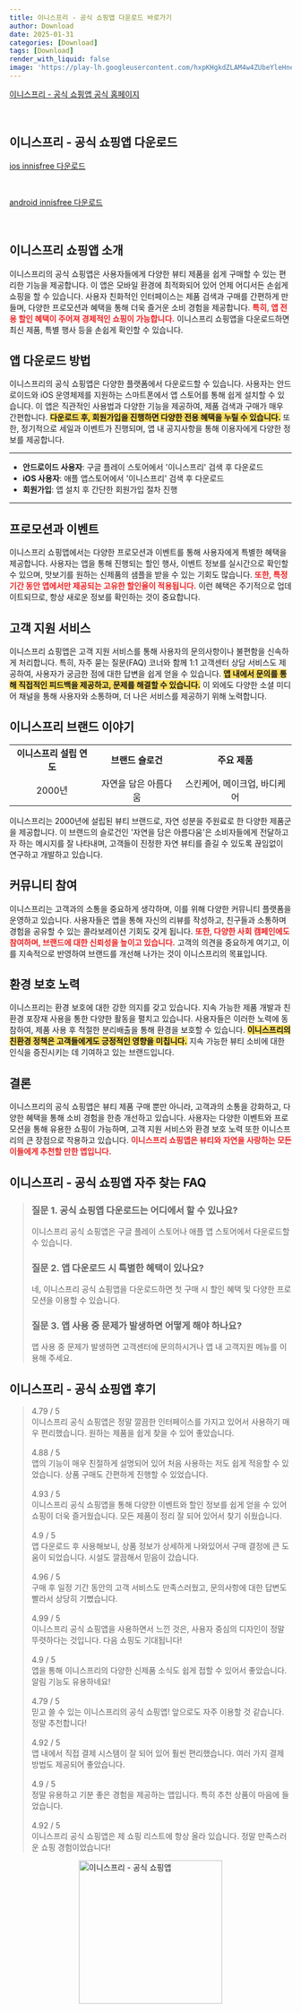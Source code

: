 ```yaml
---
title: 이니스프리 - 공식 쇼핑앱 다운로드 바로가기
author: Download
date: 2025-01-31
categories: [Download]
tags: [Download]
render_with_liquid: false
image: 'https://play-lh.googleusercontent.com/hxpKHgkdZLAM4w4ZUbeYleHneSiikH6_GFvsL2m3SEaym9rhlb2W9NFKqh4dJCHE45Q=s256-rw'
---
```

<p><a class='click-button' title='이니스프리 - 공식 쇼핑앱' href='https://www.innisfree.com/kr/ko/NtcList.do' rel='nofollow'>이니스프리 - 공식 쇼핑앱 공식 홈페이지</a></p><br>
<h2 id='이니스프리 - 공식 쇼핑앱_다운로드'>이니스프리 - 공식 쇼핑앱 다운로드</h2>
<p><a class="click-button ios" title="innisfree 다운로드" href="https://apps.apple.com/kr/app/%EC%9D%B4%EB%8B%88%EC%8A%A4%ED%94%84%EB%A6%AC-%EA%B3%B5%EC%8B%9D-%EC%87%BC%ED%95%91%EC%95%B1/id575465818" rel="nofollow">ios innisfree 다운로드</a></p><br>
<p><a class="click-button android" title="innisfree 다운로드" href="https://play.google.comhttps://play.google.com/store/apps/details?id=com.appsphere.innisfreeapp" rel="nofollow">android innisfree 다운로드</a></p><br>


<h2 id='이니스프리 쇼핑앱 소개'>이니스프리 쇼핑앱 소개</h2>

<p>이니스프리의 공식 쇼핑앱은 사용자들에게 다양한 뷰티 제품을 쉽게 구매할 수 있는 편리한 기능을 제공합니다. 이 앱은 모바일 환경에 최적화되어 있어 언제 어디서든 손쉽게 쇼핑을 할 수 있습니다. 사용자 친화적인 인터페이스는 제품 검색과 구매를 간편하게 만들며, 다양한 프로모션과 혜택을 통해 더욱 즐거운 소비 경험을 제공합니다. <b><span style="color: #ee2323;">특히, 앱 전용 할인 혜택이 주어져 경제적인 쇼핑이 가능합니다.</span></b> 이니스프리 쇼핑앱을 다운로드하면 최신 제품, 특별 행사 등을 손쉽게 확인할 수 있습니다. </p>

<h2 id='앱 다운로드 방법'>앱 다운로드 방법</h2>

<p>이니스프리의 공식 쇼핑앱은 다양한 플랫폼에서 다운로드할 수 있습니다. 사용자는 안드로이드와 iOS 운영체제를 지원하는 스마트폰에서 앱 스토어를 통해 쉽게 설치할 수 있습니다. 이 앱은 직관적인 사용법과 다양한 기능을 제공하여, 제품 검색과 구매가 매우 간편합니다. <b><span style="background-color: #ffe066;">다운로드 후, 회원가입을 진행하면 다양한 전용 혜택을 누릴 수 있습니다.</span></b> 또한, 정기적으로 세일과 이벤트가 진행되며, 앱 내 공지사항을 통해 이용자에게 다양한 정보를 제공합니다.</p>

<hr />

<ul>
    <li><b>안드로이드 사용자</b>: 구글 플레이 스토어에서 '이니스프리' 검색 후 다운로드</li>
    <li><b>iOS 사용자</b>: 애플 앱스토어에서 '이니스프리' 검색 후 다운로드</li>
    <li><b>회원가입</b>: 앱 설치 후 간단한 회원가입 절차 진행</li>
</ul>

<hr />

<h2 id='프로모션과 이벤트'>프로모션과 이벤트</h2>

<p>이니스프리 쇼핑앱에서는 다양한 프로모션과 이벤트를 통해 사용자에게 특별한 혜택을 제공합니다. 사용자는 앱을 통해 진행되는 할인 행사, 이벤트 정보를 실시간으로 확인할 수 있으며, 맛보기를 원하는 신제품의 샘플을 받을 수 있는 기회도 많습니다. <b><span style="color: #ee2323;">또한, 특정 기간 동안 앱에서만 제공되는 고유한 할인율이 적용됩니다.</span></b> 이런 혜택은 주기적으로 업데이트되므로, 항상 새로운 정보를 확인하는 것이 중요합니다.</p>

<h2 id='고객 지원 서비스'>고객 지원 서비스</h2>

<p>이니스프리 쇼핑앱은 고객 지원 서비스를 통해 사용자의 문의사항이나 불편함을 신속하게 처리합니다. 특히, 자주 묻는 질문(FAQ) 코너와 함께 1:1 고객센터 상담 서비스도 제공하여, 사용자가 궁금한 점에 대한 답변을 쉽게 얻을 수 있습니다. <b><span style="background-color: #ffe066;">앱 내에서 문의를 통해 직접적인 피드백을 제공하고, 문제를 해결할 수 있습니다.</span></b> 이 외에도 다양한 소셜 미디어 채널을 통해 사용자와 소통하며, 더 나은 서비스를 제공하기 위해 노력합니다.</p>

<h2 id='이니스프리 브랜드 이야기'>이니스프리 브랜드 이야기</h2>

<table>
    <tr>
        <td style="text-align: center; height: 17px;"><b>이니스프리 설립 연도</b></td>
        <td style="text-align: center; height: 17px;"><b>브랜드 슬로건</b></td>
        <td style="text-align: center; height: 17px;"><b>주요 제품</b></td>
    </tr>
    <tr>
        <td style="text-align: center; height: 17px;">2000년</td>
        <td style="text-align: center; height: 17px;">자연을 담은 아름다움</td>
        <td style="text-align: center; height: 17px;">스킨케어, 메이크업, 바디케어</td>
    </tr>
</table>

<p>이니스프리는 2000년에 설립된 뷰티 브랜드로, 자연 성분을 주원료로 한 다양한 제품군을 제공합니다. 이 브랜드의 슬로건인 '자연을 담은 아름다움'은 소비자들에게 전달하고자 하는 메시지를 잘 나타내며, 고객들이 진정한 자연 뷰티를 즐길 수 있도록 끊임없이 연구하고 개발하고 있습니다.</p>

<h2 id='커뮤니티 참여'>커뮤니티 참여</h2>

<p>이니스프리는 고객과의 소통을 중요하게 생각하며, 이를 위해 다양한 커뮤니티 플랫폼을 운영하고 있습니다. 사용자들은 앱을 통해 자신의 리뷰를 작성하고, 친구들과 소통하며 경험을 공유할 수 있는 콜라보레이션 기회도 갖게 됩니다. <b><span style="color: #ee2323;">또한, 다양한 사회 캠페인에도 참여하며, 브랜드에 대한 신뢰성을 높이고 있습니다.</span></b> 고객의 의견을 중요하게 여기고, 이를 지속적으로 반영하여 브랜드를 개선해 나가는 것이 이니스프리의 목표입니다.</p>

<h2 id='환경 보호 노력'>환경 보호 노력</h2>

<p>이니스프리는 환경 보호에 대한 강한 의지를 갖고 있습니다. 지속 가능한 제품 개발과 친환경 포장재 사용을 통한 다양한 활동을 펼치고 있습니다. 사용자들은 이러한 노력에 동참하여, 제품 사용 후 적절한 분리배출을 통해 환경을 보호할 수 있습니다. <b><span style="background-color: #ffe066;">이니스프리의 친환경 정책은 고객들에게도 긍정적인 영향을 미칩니다.</span></b> 지속 가능한 뷰티 소비에 대한 인식을 증진시키는 데 기여하고 있는 브랜드입니다.</p>

<h2 id='결론'>결론</h2>

<p>이니스프리의 공식 쇼핑앱은 뷰티 제품 구매 뿐만 아니라, 고객과의 소통을 강화하고, 다양한 혜택을 통해 소비 경험을 한층 개선하고 있습니다. 사용자는 다양한 이벤트와 프로모션을 통해 유용한 쇼핑이 가능하며, 고객 지원 서비스와 환경 보호 노력 또한 이니스프리의 큰 장점으로 작용하고 있습니다. <b><span style="color: #ee2323;">이니스프리 쇼핑앱은 뷰티와 자연을 사랑하는 모든 이들에게 추천할 만한 앱입니다.</span></b></p>


<h2 id='이니스프리 - 공식 쇼핑앱_자주_찾는_FAQ'>이니스프리 - 공식 쇼핑앱 자주 찾는 FAQ</h2>
<div itemscope="" itemtype="https://schema.org/FAQPage"> 
<blockquote> 
<div itemscope="" itemprop="mainEntity" itemtype="https://schema.org/Question"> 
<h3 itemprop="name">질문 1. 공식 쇼핑앱 다운로드는 어디에서 할 수 있나요?</h3> 
<div itemscope="" itemprop="acceptedAnswer" itemtype="https://schema.org/Answer"> 
<span itemprop="text"> 
<p>이니스프리 공식 쇼핑앱은 구글 플레이 스토어나 애플 앱 스토어에서 다운로드할 수 있습니다.</p> 
</span> 
</div> 
</div> 

<div itemscope="" itemprop="mainEntity" itemtype="https://schema.org/Question"> 
<h3 itemprop="name">질문 2. 앱 다운로드 시 특별한 혜택이 있나요?</h3> 
<div itemscope="" itemprop="acceptedAnswer" itemtype="https://schema.org/Answer"> 
<span itemprop="text"> 
<p>네, 이니스프리 공식 쇼핑앱을 다운로드하면 첫 구매 시 할인 혜택 및 다양한 프로모션을 이용할 수 있습니다.</p> 
</span> 
</div> 
</div> 

<div itemscope="" itemprop="mainEntity" itemtype="https://schema.org/Question"> 
<h3 itemprop="name">질문 3. 앱 사용 중 문제가 발생하면 어떻게 해야 하나요?</h3> 
<div itemscope="" itemprop="acceptedAnswer" itemtype="https://schema.org/Answer"> 
<span itemprop="text"> 
<p>앱 사용 중 문제가 발생하면 고객센터에 문의하시거나 앱 내 고객지원 메뉴를 이용해 주세요.</p> 
</span> 
</div> 
</div> 
</blockquote> 
</div>
<h2 id='이니스프리 - 공식 쇼핑앱_후기'>이니스프리 - 공식 쇼핑앱 후기</h2>
<div itemscope itemtype="https://schema.org/Product">
  <blockquote>
  <div itemprop="review" itemscope itemtype="https://schema.org/Review">
      <div itemprop="reviewRating" itemscope itemtype="https://schema.org/Rating"> <span itemprop="ratingValue">4.79</span> / <span itemprop="bestRating">5</span> </div>
      <span itemprop="reviewBody">이니스프리 공식 쇼핑앱은 정말 깔끔한 인터페이스를 가지고 있어서 사용하기 매우 편리했습니다. 원하는 제품을 쉽게 찾을 수 있어 좋았습니다.</span>
  </div>
  <br>
  <div itemprop="review" itemscope itemtype="https://schema.org/Review">
      <div itemprop="reviewRating" itemscope itemtype="https://schema.org/Rating"> <span itemprop="ratingValue">4.88</span> / <span itemprop="bestRating">5</span> </div>
      <span itemprop="reviewBody">앱의 기능이 매우 친절하게 설명되어 있어 처음 사용하는 저도 쉽게 적응할 수 있었습니다. 상품 구매도 간편하게 진행할 수 있었습니다.</span>
  </div>
  <br>
  <div itemprop="review" itemscope itemtype="https://schema.org/Review">
      <div itemprop="reviewRating" itemscope itemtype="https://schema.org/Rating"> <span itemprop="ratingValue">4.93</span> / <span itemprop="bestRating">5</span> </div>
      <span itemprop="reviewBody">이니스프리 공식 쇼핑앱을 통해 다양한 이벤트와 할인 정보를 쉽게 얻을 수 있어 쇼핑이 더욱 즐거웠습니다. 모든 제품이 정리 잘 되어 있어서 찾기 쉬웠습니다.</span>
  </div>
  <br>
  <div itemprop="review" itemscope itemtype="https://schema.org/Review">
      <div itemprop="reviewRating" itemscope itemtype="https://schema.org/Rating"> <span itemprop="ratingValue">4.9</span> / <span itemprop="bestRating">5</span> </div>
      <span itemprop="reviewBody">앱 다운로드 후 사용해보니, 상품 정보가 상세하게 나와있어서 구매 결정에 큰 도움이 되었습니다. 시설도 깔끔해서 믿음이 갔습니다.</span>
  </div>
  <br>
  <div itemprop="review" itemscope itemtype="https://schema.org/Review">
      <div itemprop="reviewRating" itemscope itemtype="schema.org/Rating"> <span itemprop="ratingValue">4.96</span> / <span itemprop="bestRating">5</span> </div>
      <span itemprop="reviewBody">구매 후 일정 기간 동안의 고객 서비스도 만족스러웠고, 문의사항에 대한 답변도 빨라서 상당히 기뻤습니다.</span>
  </div>
  <br>
  <div itemprop="review" itemscope itemtype="https://schema.org/Review">
      <div itemprop="reviewRating" itemscope itemtype="https://schema.org/Rating"> <span itemprop="ratingValue">4.99</span> / <span itemprop="bestRating">5</span> </div>
      <span itemprop="reviewBody">이니스프리 공식 쇼핑앱을 사용하면서 느낀 것은, 사용자 중심의 디자인이 정말 뚜렷하다는 것입니다. 다음 쇼핑도 기대됩니다!</span>
  </div>
  <br>
  <div itemprop="review" itemscope itemtype="https://schema.org/Review">
      <div itemprop="reviewRating" itemscope itemtype="https://schema.org/Rating"> <span itemprop="ratingValue">4.9</span> / <span itemprop="bestRating">5</span> </div>
      <span itemprop="reviewBody">앱을 통해 이니스프리의 다양한 신제품 소식도 쉽게 접할 수 있어서 좋았습니다. 알림 기능도 유용하네요!</span>
  </div>
  <br>
  <div itemprop="review" itemscope itemtype="https://schema.org/Review">
      <div itemprop="reviewRating" itemscope itemtype="https://schema.org/Rating"> <span itemprop="ratingValue">4.79</span> / <span itemprop="bestRating">5</span> </div>
      <span itemprop="reviewBody">믿고 쓸 수 있는 이니스프리의 공식 쇼핑앱! 앞으로도 자주 이용할 것 같습니다. 정말 추천합니다!</span>
  </div>
  <br>
  <div itemprop="review" itemscope itemtype="https://schema.org/Review">
      <div itemprop="reviewRating" itemscope itemtype="https://schema.org/Rating"> <span itemprop="ratingValue">4.92</span> / <span itemprop="bestRating">5</span> </div>
      <span itemprop="reviewBody">앱 내에서 직접 결제 시스템이 잘 되어 있어 훨씬 편리했습니다. 여러 가지 결제 방법도 제공되어 좋았습니다.</span>
  </div>
  <br>
  <div itemprop="review" itemscope itemtype="https://schema.org/Review">
      <div itemprop="reviewRating" itemscope itemtype="https://schema.org/Rating"> <span itemprop="ratingValue">4.9</span> / <span itemprop="bestRating">5</span> </div>
      <span itemprop="reviewBody">정말 유용하고 기분 좋은 경험을 제공하는 앱입니다. 특히 추천 상품이 마음에 들었습니다.</span>
  </div>
  <br>
  <div itemprop="review" itemscope itemtype="https://schema.org/Review">
      <div itemprop="reviewRating" itemscope itemtype="https://schema.org/Rating"> <span itemprop="ratingValue">4.92</span> / <span itemprop="bestRating">5</span> </div>
      <span itemprop="reviewBody">이니스프리 공식 쇼핑앱은 제 쇼핑 리스트에 항상 올라 있습니다. 정말 만족스러운 쇼핑 경험이었습니다!</span>
  </div>
  </blockquote>
</div>
<figure class="image" style="display: flex; justify-content: center; align-items: center; margin: 0;"><img src="https://play-lh.googleusercontent.com/hxpKHgkdZLAM4w4ZUbeYleHneSiikH6_GFvsL2m3SEaym9rhlb2W9NFKqh4dJCHE45Q=s256-rw" alt="이니스프리 - 공식 쇼핑앱" width="256" height="256" style="max-width: 100%; height: auto;"></figure>